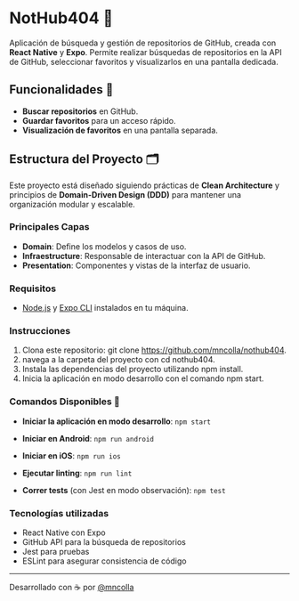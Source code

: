 # NotHub404 📱

Aplicación de búsqueda y gestión de repositorios de GitHub, creada con **React Native** y **Expo**. Permite realizar búsquedas de repositorios en la API de GitHub, seleccionar favoritos y visualizarlos en una pantalla dedicada.

## Funcionalidades 🚀
- **Buscar repositorios** en GitHub.
- **Guardar favoritos** para un acceso rápido.
- **Visualización de favoritos** en una pantalla separada.

## Estructura del Proyecto 🗂
Este proyecto está diseñado siguiendo prácticas de **Clean Architecture** y principios de **Domain-Driven Design (DDD)** para mantener una organización modular y escalable.

### Principales Capas
- **Domain**: Define los modelos y casos de uso.
- **Infraestructure**: Responsable de interactuar con la API de GitHub.
- **Presentation**: Componentes y vistas de la interfaz de usuario.

### Requisitos
- [Node.js](https://nodejs.org) y [Expo CLI](https://docs.expo.dev/get-started/installation/) instalados en tu máquina.

### Instrucciones
1. Clona este repositorio: git clone https://github.com/mncolla/nothub404.
2. navega a la carpeta del proyecto con cd nothub404.
3. Instala las dependencias del proyecto utilizando npm install.
4. Inicia la aplicación en modo desarrollo con el comando npm start.

### Comandos Disponibles 📜

- **Iniciar la aplicación en modo desarrollo**: `npm start`

- **Iniciar en Android**: `npm run android`

- **Iniciar en iOS**: `npm run ios`

- **Ejecutar linting**: `npm run lint`

- **Correr tests** (con Jest en modo observación): `npm test`


### Tecnologías utilizadas

- React Native con Expo
- GitHub API para la búsqueda de repositorios
- Jest para pruebas
- ESLint para asegurar consistencia de código

---

Desarrollado con ☕ por [@mncolla](https://github.com/mncolla)
